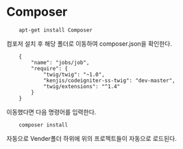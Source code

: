 # Composer

        apt-get install Composer

컴포저 설치 후 해당 폴더로 이동하여 composer.json을 확인한다.

        {
            "name": "jobs/job",
            "require": {
                "twig/twig": "~1.0",
                "kenjis/codeigniter-ss-twig": "dev-master",
                "twig/extensions": "^1.4"
            }
        }

이동했다면 다음 명령어를 입력한다.

        composer install         

자동으로 Vender폴더 하위에 위의 프로젝트들이 자동으로 로드된다.
